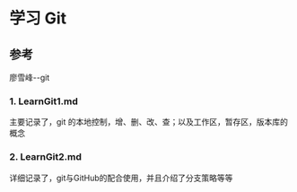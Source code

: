 # 学习 Git

## 参考

廖雪峰--git

### 1. LearnGit1.md

主要记录了，git 的本地控制，增、删、改、查；以及工作区，暂存区，版本库的概念

### 2. LearnGit2.md

详细记录了，git与GitHub的配合使用，并且介绍了分支策略等等

